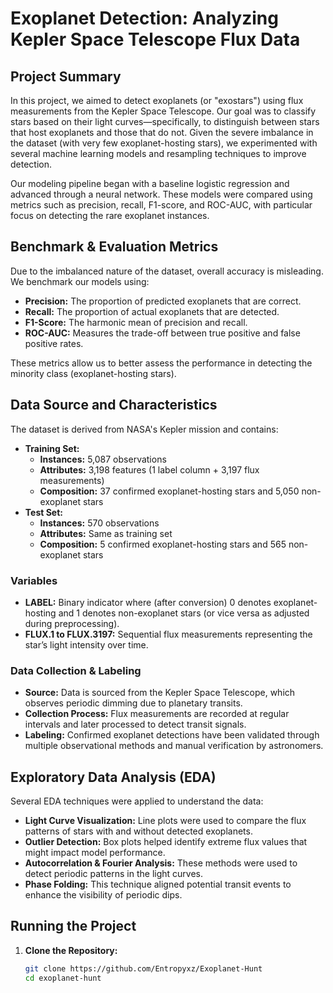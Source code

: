# Exoplanet Detection: Analyzing Kepler Space Telescope Flux Data

## Project Summary

In this project, we aimed to detect exoplanets (or "exostars") using flux measurements from the Kepler Space Telescope. Our goal was to classify stars based on their light curves—specifically, to distinguish between stars that host exoplanets and those that do not. Given the severe imbalance in the dataset (with very few exoplanet-hosting stars), we experimented with several machine learning models and resampling techniques to improve detection.

Our modeling pipeline began with a baseline logistic regression and advanced through a neural network. These models were compared using metrics such as precision, recall, F1-score, and ROC-AUC, with particular focus on detecting the rare exoplanet instances.

## Benchmark & Evaluation Metrics

Due to the imbalanced nature of the dataset, overall accuracy is misleading. We benchmark our models using:
- **Precision:** The proportion of predicted exoplanets that are correct.
- **Recall:** The proportion of actual exoplanets that are detected.
- **F1-Score:** The harmonic mean of precision and recall.
- **ROC-AUC:** Measures the trade-off between true positive and false positive rates.

These metrics allow us to better assess the performance in detecting the minority class (exoplanet-hosting stars).

## Data Source and Characteristics

The dataset is derived from NASA's Kepler mission and contains:

- **Training Set:**
  - **Instances:** 5,087 observations
  - **Attributes:** 3,198 features (1 label column + 3,197 flux measurements)
  - **Composition:** 37 confirmed exoplanet-hosting stars and 5,050 non-exoplanet stars
- **Test Set:**
  - **Instances:** 570 observations
  - **Attributes:** Same as training set
  - **Composition:** 5 confirmed exoplanet-hosting stars and 565 non-exoplanet stars

### Variables

- **LABEL:** Binary indicator where (after conversion) 0 denotes exoplanet-hosting and 1 denotes non-exoplanet stars (or vice versa as adjusted during preprocessing).
- **FLUX.1 to FLUX.3197:** Sequential flux measurements representing the star’s light intensity over time.

### Data Collection & Labeling

- **Source:** Data is sourced from the Kepler Space Telescope, which observes periodic dimming due to planetary transits.
- **Collection Process:** Flux measurements are recorded at regular intervals and later processed to detect transit signals.
- **Labeling:** Confirmed exoplanet detections have been validated through multiple observational methods and manual verification by astronomers.

## Exploratory Data Analysis (EDA)

Several EDA techniques were applied to understand the data:
- **Light Curve Visualization:** Line plots were used to compare the flux patterns of stars with and without detected exoplanets.
- **Outlier Detection:** Box plots helped identify extreme flux values that might impact model performance.
- **Autocorrelation & Fourier Analysis:** These methods were used to detect periodic patterns in the light curves.
- **Phase Folding:** This technique aligned potential transit events to enhance the visibility of periodic dips.

  
## Running the Project

1. **Clone the Repository:**
   ```bash
   git clone https://github.com/Entropyxz/Exoplanet-Hunt
   cd exoplanet-hunt
